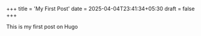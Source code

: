+++
title = 'My First Post'
date = 2025-04-04T23:41:34+05:30
draft = false
+++

This is my first post on Hugo
